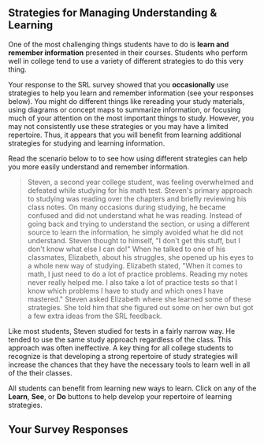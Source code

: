 ## Strategies for Managing Understanding & Learning

One of the most challenging things students have to do is **learn and remember information** presented in their courses. Students who perform well in college tend to use a variety of different strategies to do this very thing. 

Your response to the SRL survey showed that you **occasionally** use strategies to help you learn and remember information (see your responses below). You might do different things like rereading your study materials, using diagrams or concept maps to summarize information, or focusing much of your attention on the most important things to study. However, you may not consistently use these strategies or you may have a limited repertoire. Thus, it appears that you will benefit from learning additional strategies for studying and learning information.

Read the scenario below to to see how using different strategies can help you more easily understand and remember information.

> Steven, a second year college student, was feeling overwhelmed and defeated while studying for his math test. Steven's primary approach to studying was reading over the chapters and briefly reviewing his class notes. On many occasions during studying, he became confused and did not understand what he was reading. Instead of going back and trying to understand the section, or using a different source to learn the information, he simply avoided what he did not understand. Steven thought to himself, "I don't get this stuff, but I don't know what else I can do!" When he talked to one of his classmates, Elizabeth, about his struggles, she opened up his eyes to a whole new way of studying. Elizabeth stated, "When it comes to math, I just need to do a lot of practice problems. Reading my notes never really helped me. I also take a lot of practice tests so that I know which problems I have to study and which ones I have mastered." Steven asked Elizabeth where she learned some of these strategies. She told him that she figured out some on her own but got a few extra ideas from the SRL feedback.

Like most students, Steven studied for tests in a fairly narrow way. He tended to use the same study approach regardless of the class. This approach was often ineffective. A key thing for all college students to recognize is that developing a strong repertoire of study strategies will increase the chances that they have the necessary tools to learn well in all of the their classes.

All students can benefit from learning new ways to learn. Click on any of the **Learn**, **See**, or **Do** buttons to help develop your repertoire of learning strategies. 

## Your Survey Responses
